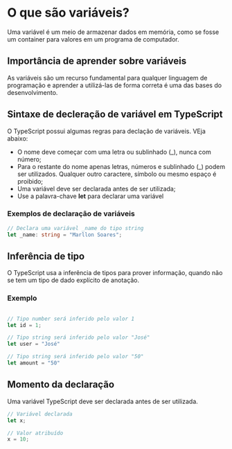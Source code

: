 # O que são variáveis?
Uma variável é um meio de armazenar dados em memória, como se fosse um container para valores em um programa de computador.

## Importância de aprender sobre variáveis
As variáveis são um recurso fundamental para qualquer linguagem de programação e aprender a utilizá-las de forma correta é uma das bases do desenvolvimento.

## Sintaxe de decleração de variável em TypeScript
O TypeScript possui algumas regras para declação de variáveis. VEja abaixo:

- O nome deve começar com uma letra ou sublinhado (_), nunca com número;
- Para o restante do nome apenas letras, números e sublinhado (_) podem ser utilizados. Qualquer outro caractere, símbolo ou mesmo espaço é proibido;
- Uma variável deve ser declarada antes de ser utilizada;
- Use a palavra-chave <strong>let</strong> para declarar uma variável


### Exemplos de declaração de variáveis
~~~typescript
// Declara uma variável _name do tipo string
let _name: string = "Marllon Soares";
~~~

## Inferência de tipo

 O TypeScript usa a inferência de tipos para prover informação, quando não se tem um tipo de dado explícito de anotação.

 ### Exemplo

 ~~~typescript

// Tipo number será inferido pelo valor 1
let id = 1;

// Tipo string será inferido pelo valor "José"
let user = "José"

// Tipo string será inferido pelo valor "50"
let amount = "50"
 ~~~

## Momento da declaração

Uma variável TypeScript deve ser declarada antes de ser utilizada.

~~~typescript
// Variável declarada
let x;

// Valor atribuído
x = 10;
~~~